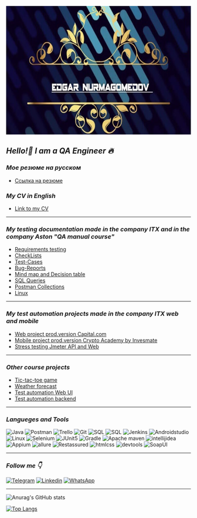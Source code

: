 
<Img src="https://github.com/edgar8686/git-gui/blob/main/photo_2023-06-06_12-19-15.jpg?raw=true" Width="850" Height="350">

## ***Hello!:wave: I am a QA Engineer :fire:***
### *Moe резюме на русском*

+ [Ссылка на резюме](https://drive.google.com/file/d/1JHgLCTLfVx3m19AccSdYQBc7Gj_JaP6K/view?usp=sharing)

### *My CV in English*

+ [Link to my CV](https://resume.io/r/CVK7ezPSe)
___
### ***My testing documentation made in the company ITX and in the company Aston "QA manual course"***
+ [Requirements testing](https://github.com/edgar8686/Documentations_ITX_and_Aston/blob/requirements_testing/README.md)
+ [CheckLists](https://github.com/edgar8686/Documentations_ITX_and_Aston/tree/checklists)
+ [Test-Cases](https://github.com/edgar8686/Documentations_ITX_and_Aston/tree/testcases)
+ [Bug-Reports](https://github.com/edgar8686/Documentations_ITX_and_Aston/tree/bugreports)
+ [Mind map and Decision table](https://github.com/edgar8686/Documentations_ITX_and_Aston/tree/mindmap)
+ [SQL Queries](https://github.com/edgar8686/Documentations_ITX_and_Aston/tree/sql)
+ [Postman Collections](https://github.com/edgar8686/Documentations_ITX_and_Aston/tree/postman)
+ [Linux](https://github.com/edgar8686/Linux)
___
### ***My test automation projects made in the company ITX web and mobile***
+ [Web project prod.version Capital.com](https://github.com/edgar8686/Selenium_project)
+ [Mobile project prod.version Crypto Academy by Invesmate](https://github.com/edgar8686/Test_Appium_Mobile)
+ [Stress testing Jmeter API and Web]()
___
### ***Other course projects***
+ [Tic-tac-toe game](https://github.com/edgar8686/GB/blob/master/src/Lesson4_Project_X_Y/ProjectXY.java)
+ [Weather forecast](https://github.com/edgar8686/JavaCore_project/tree/master/src/main/java/Project)
+ [Test automation Web UI](https://github.com/edgar8686/Maven_project/tree/master/src/test/java/org/example/project)
+ [Test automation backend](https://github.com/edgar8686/Project_backend_Java)
___
### ***Langueges and Tools***
![Java](https://img.shields.io/badge/-Java-090909?style=for-the-badge&logo=java)
![Postman](https://img.shields.io/badge/-Postman-090909?style=for-the-badge&logo=postman)
![Trello](https://img.shields.io/badge/-trello-090909?style=for-the-badge&logo=trello)
![Git](https://img.shields.io/badge/-git-090909?style=for-the-badge&logo=git)
![SQL](https://img.shields.io/badge/-postgresql-090909?style=for-the-badge&logo=postgresql)
![SQL](https://img.shields.io/badge/-oracledatabase-090909?style=for-the-badge&logo=oracle)
![Jenkins](https://img.shields.io/badge/-jenkins-090909?style=for-the-badge&logo=jenkins)
![Androidstudio](https://img.shields.io/badge/-androidstudio-090909?style=for-the-badge&logo=androidstudio)
![Linux](https://img.shields.io/badge/-linux-090909?style=for-the-badge&logo=linux)
![Selenium](https://img.shields.io/badge/-selenium-090909?style=for-the-badge&logo=selenium)
![JUnit5](https://img.shields.io/badge/-junit5-090909?style=for-the-badge&logo=junit5)
![Gradle](https://img.shields.io/badge/-gradle-090909?style=for-the-badge&logo=gradle)
![Apache maven](https://img.shields.io/badge/-ApacheMaven-090909?style=for-the-badge&logo=apachemaven)
![intellijidea](https://img.shields.io/badge/-Intellijidea-090909?style=for-the-badge&logo=intellijidea)
![Appium](https://img.shields.io/badge/-appium-090909?style=for-the-badge&logo=appium)
![allure](https://img.shields.io/badge/-allure-090909?style=for-the-badge&logo=allure)
![Restassured](https://img.shields.io/badge/-restassured-090909?style=for-the-badge&logo=restassured)
![htmlcss](https://img.shields.io/badge/-htmlcss-090909?style=for-the-badge&logo=htmlcss)
![devtools](https://img.shields.io/badge/-devtools-090909?style=for-the-badge&logo=devtools)
![SoapUI](https://img.shields.io/badge/-soapUI-090909?style=for-the-badge&logo=SoapUI)
___
### ***Follow me :point_down:***
[![Telegram](https://img.shields.io/badge/-telegram-090909?style=for-the-badge&logo=telegram)](https://t.me/Edgar186)
[![Linkedin](https://img.shields.io/badge/-linkedin-090909?style=for-the-badge&logo=linkedin)](https://www.linkedin.com/in/edgar-nurmagomedov-9a8840255?lipi=urn%3Ali%3Apage%3Ad_flagship3_profile_view_base_contact_details%3Bzc13ORMfT8qLx9x1HeP%2BWQ%3D%3D)
[![WhatsApp](https://img.shields.io/badge/-WhatsApp-090909?style=for-the-badge&logo=whatsapp)](https://wa.me/79324194220?text=%D0%9F%D1%80%D0%B8%D0%B2%D0%B5%D1%82!%20%F0%9F%91%8B%20%D0%9C%D0%B5%D0%BD%D1%8F%20%D0%B8%D0%BD%D1%82%D0%B5%D1%80%D0%B5%D1%81%D1%83%D0%B5%D1%82...)
___
![Anurag's GitHub stats](https://github-readme-stats.vercel.app/api?username=edgar8686&show_icons=true&theme=merko)

[![Top Langs](https://github-readme-stats.vercel.app/api/top-langs/?username=edgar8686&layout=compact)](https://github.com/anuraghazra/github-readme-stats)